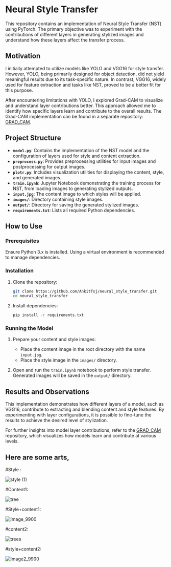 # Neural Style Transfer

This repository contains an implementation of Neural Style Transfer (NST) using PyTorch.
The primary objective was to experiment with the contributions of different layers in generating stylized images and
understand how these layers affect the transfer process.

## Motivation

I initially attempted to utilize models like YOLO and VGG16 for style transfer. However, YOLO, being primarily designed for object detection,
did not yield meaningful results due to its task-specific nature. In contrast, VGG16, widely used for feature extraction and tasks like NST,
proved to be a better fit for this purpose.

After encountering limitations with YOLO, I explored Grad-CAM to visualize and understand layer contributions better. This approach allowed me to identify how specific layers learn and contribute to the overall results. The Grad-CAM implementation can be found in a separate repository: [GRAD_CAM](https://github.com/AnkitTsj/GRAD_CAM).

## Project Structure

- **`model.py`**: Contains the implementation of the NST model and the configuration of layers used for style and content extraction.
- **`preprocess.py`**: Provides preprocessing utilities for input images and postprocessing for output images.
- **`plotr.py`**: Includes visualization utilities for displaying the content, style, and generated images.
- **`train.ipynb`**: Jupyter Notebook demonstrating the training process for NST, from loading images to generating stylized outputs.
- **`input.jpg`**: The content image to which styles will be applied.
- **`images/`**: Directory containing style images.
- **`output/`**: Directory for saving the generated stylized images.
- **`requirements.txt`**: Lists all required Python dependencies.

## How to Use

### Prerequisites

Ensure Python 3.x is installed. Using a virtual environment is recommended to manage dependencies.

### Installation

1. Clone the repository:
   ```bash
   git clone https://github.com/AnkitTsj/neural_style_transfer.git
   cd neural_style_transfer
   ```
2. Install dependencies:
   ```bash
   pip install -r requirements.txt
   ```

### Running the Model

1. Prepare your content and style images:
   - Place the content image in the root directory with the name `input.jpg`.
   - Place the style image in the `images/` directory.

2. Open and run the `train.ipynb` notebook to perform style transfer. Generated images will be saved in the `output/` directory.

## Results and Observations

This implementation demonstrates how different layers of a model, such as VGG16, contribute to extracting and blending content and style features. By experimenting with layer configurations, it is possible to fine-tune the results to achieve the desired level of stylization.

For further insights into model layer contributions, refer to the [GRAD_CAM](https://github.com/AnkitTsj/GRAD_CAM) repository, which visualizes how models learn and contribute at various levels.

## Here are some arts,

#Style :

![style (1)](https://github.com/user-attachments/assets/e16f7c85-ea5e-4146-b2fa-24d21725a89a)



#Content1:

![tree](https://github.com/user-attachments/assets/16bda942-af5a-43be-a5f8-71543b5cdcf5)



#Style+content1:

![Image_9900](https://github.com/user-attachments/assets/b7938bc2-2458-4962-b958-8de4ce2f8acb)




#content2:

![trees](https://github.com/user-attachments/assets/ab66ba06-e4ad-47c2-a3a0-feb03e905b48)



#style+content2:

![Image2_9900](https://github.com/user-attachments/assets/642313d2-14e2-4d75-a4fc-05fdd30ff0da)




